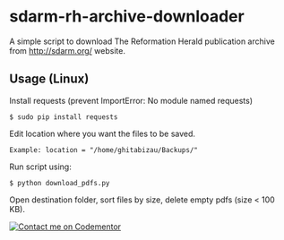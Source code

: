 # sdarm-rh-archive-downloader
A simple script to download The Reformation Herald publication archive from http://sdarm.org/ website.

## Usage (Linux)
Install requests (prevent ImportError: No module named requests)

```$ sudo pip install requests```

Edit location where you want the files to be saved.

```Example: location = "/home/ghitabizau/Backups/"```

Run script using:

```$ python download_pdfs.py```

Open destination folder, sort files by size, delete empty pdfs (size < 100 KB).

[![Contact me on Codementor](https://www.codementor.io/m-badges/ghitab/find-me-on-cm-b.svg)](https://www.codementor.io/@ghitab?refer=badge)
